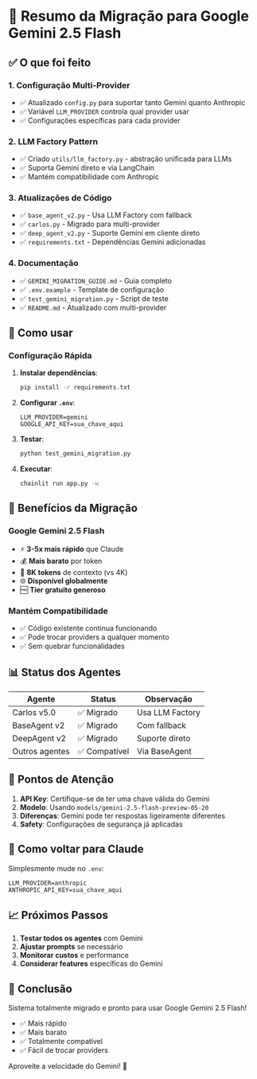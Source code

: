 # 🚀 Resumo da Migração para Google Gemini 2.5 Flash

## ✅ O que foi feito

### 1. **Configuração Multi-Provider**
- ✅ Atualizado `config.py` para suportar tanto Gemini quanto Anthropic
- ✅ Variável `LLM_PROVIDER` controla qual provider usar
- ✅ Configurações específicas para cada provider

### 2. **LLM Factory Pattern**
- ✅ Criado `utils/llm_factory.py` - abstração unificada para LLMs
- ✅ Suporta Gemini direto e via LangChain
- ✅ Mantém compatibilidade com Anthropic

### 3. **Atualizações de Código**
- ✅ `base_agent_v2.py` - Usa LLM Factory com fallback
- ✅ `carlos.py` - Migrado para multi-provider
- ✅ `deep_agent_v2.py` - Suporte Gemini em cliente direto
- ✅ `requirements.txt` - Dependências Gemini adicionadas

### 4. **Documentação**
- ✅ `GEMINI_MIGRATION_GUIDE.md` - Guia completo
- ✅ `.env.example` - Template de configuração
- ✅ `test_gemini_migration.py` - Script de teste
- ✅ `README.md` - Atualizado com multi-provider

## 🔧 Como usar

### Configuração Rápida

1. **Instalar dependências**:
   ```bash
   pip install -r requirements.txt
   ```

2. **Configurar `.env`**:
   ```env
   LLM_PROVIDER=gemini
   GOOGLE_API_KEY=sua_chave_aqui
   ```

3. **Testar**:
   ```bash
   python test_gemini_migration.py
   ```

4. **Executar**:
   ```bash
   chainlit run app.py -w
   ```

## 🎯 Benefícios da Migração

### Google Gemini 2.5 Flash
- ⚡ **3-5x mais rápido** que Claude
- 💰 **Mais barato** por token
- 📏 **8K tokens** de contexto (vs 4K)
- 🌐 **Disponível globalmente**
- 🆓 **Tier gratuito generoso**

### Mantém Compatibilidade
- ✅ Código existente continua funcionando
- ✅ Pode trocar providers a qualquer momento
- ✅ Sem quebrar funcionalidades

## 📊 Status dos Agentes

| Agente | Status | Observação |
|--------|--------|------------|
| Carlos v5.0 | ✅ Migrado | Usa LLM Factory |
| BaseAgent v2 | ✅ Migrado | Com fallback |
| DeepAgent v2 | ✅ Migrado | Suporte direto |
| Outros agentes | ✅ Compatível | Via BaseAgent |

## 🚨 Pontos de Atenção

1. **API Key**: Certifique-se de ter uma chave válida do Gemini
2. **Modelo**: Usando `models/gemini-2.5-flash-preview-05-20`
3. **Diferenças**: Gemini pode ter respostas ligeiramente diferentes
4. **Safety**: Configurações de segurança já aplicadas

## 🔄 Como voltar para Claude

Simplesmente mude no `.env`:
```env
LLM_PROVIDER=anthropic
ANTHROPIC_API_KEY=sua_chave_aqui
```

## 📈 Próximos Passos

1. **Testar todos os agentes** com Gemini
2. **Ajustar prompts** se necessário
3. **Monitorar custos** e performance
4. **Considerar features** específicas do Gemini

## 🎉 Conclusão

Sistema totalmente migrado e pronto para usar Google Gemini 2.5 Flash!

- ✅ Mais rápido
- ✅ Mais barato
- ✅ Totalmente compatível
- ✅ Fácil de trocar providers

Aproveite a velocidade do Gemini! 🚀